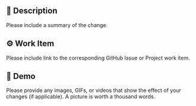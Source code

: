 ## :pencil: Description
Please include a summary of the change.

## :gear: Work Item
Please include link to the corresponding GitHub Issue or Project work item.

## :movie_camera: Demo
Please provide any images, GIFs, or videos that show the effect of your changes (if applicable). A picture is worth a thousand words.
